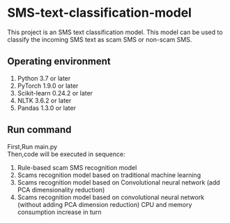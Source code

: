 # SMS-text-classification-model
This project is an SMS text classification model. This model can be used to classify the incoming SMS text as scam SMS or non-scam SMS.
## Operating environment
1. Python 3.7 or later<br>
2. PyTorch 1.9.0 or later<br>
3. Scikit-learn 0.24.2 or later<br>
4. NLTK 3.6.2 or later<br>
5. Pandas 1.3.0 or later<br>
## Run command
First,Run main.py<br>
Then,code will be executed in sequence:
1. Rule-based scam SMS recognition model
2. Scams recognition model based on traditional machine learning
3. Scams recognition model based on Convolutional neural network (add PCA dimensionality reduction)
4. Scams recognition model based on convolutional neural network (without adding PCA dimension reduction)
CPU and memory consumption increase in turn
